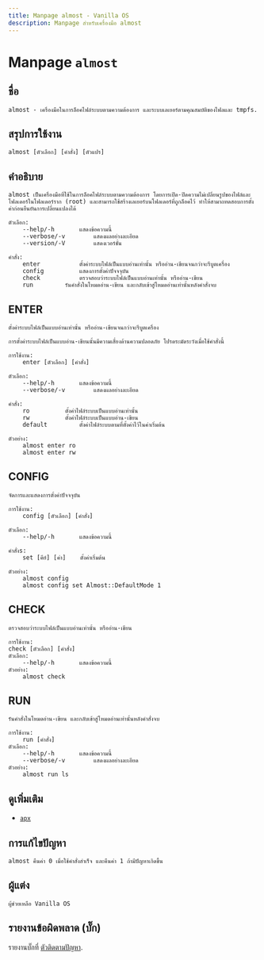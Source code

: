 ```yaml
---
title: Manpage almost - Vanilla OS
description: Manpage สำหรับเครื่องมือ almost
---
```


# Manpage `almost`

## ชื่อ

```
almost - เครื่องมือในการล็อคไฟล์ระบบตามความต้องการ และระบบเลเยอร์ตามคุณสมบัติของไฟลและ tmpfs.
```

## สรุปการใช้งาน

```
almost [ตัวเลือก] [คำสั่ง] [ตัวแปร]
```

## คำอธิบาย

```
almost เป็นเครื่องมือที่ใช้ในการล็อคไฟล์ระบบตามความต้องการ โดยการเปิด-ปิดความไม่เปลี่ยนรูปของไฟล์และโฟลเดอร์ในโฟลเดอร์ราก (root) และสามารถใช้สร้างเลเยอร์บนโฟลเดอร์ที่ถูกล็อคไว้ ทำให้สามาถทดสอบการตั้งค่าก่อนยืนยันการเปลี่ยนแปลงได้

ตัวเลือก:
	--help/-h		แสดงข้อความนี้
	--verbose/-v		แสดงผลอย่างละเอียด
	--version/-V		แสดงเวอร์ชั่น

คำสั่ง:
	enter			ตั้งค่าระบบไฟล์เป็นแบบอ่านเท่านั้น หรืออ่าน-เขียนจนกว่าจะรีบูตเครื่อง
	config			แสดงการตั้งค่าปัจจจุบัน
	check			ตรวจสอบว่าระบบไฟล์เป็นแบบอ่านเท่านั้น หรืออ่าน-เขียน
	run			รันคำสั่งในโหมดอ่าน-เขียน และกลับเข้าสู่โหมดอ่านเท่านั้นหลังคำสั่งจบ
```

## ENTER

```
ตั้งค่าระบบไฟล์เป็นแบบอ่านเท่านั้น หรืออ่าน-เขียนจนกว่าจะรีบูตเครื่อง

การตั้งค่าระบบไฟล์เป็นแบบอ่าน-เขียนนั้นมีความเสี่ยงด้านความปลอดภัย โปรดระมัดระวังเมื่อใช้คำสั่งนี้

การใช้งาน:
    enter [ตัวเลือก] [คำสั่ง]

ตัวเลือก:
	--help/-h		แสดงข้อความนี้
	--verbose/-v		แสดงผลอย่างละเอียด

คำสั่ง:
	ro			ตั้งค่าไฟล์ระบบเป็นแบบอ่านเท่านั้น
	rw			ตั้งค่าไฟล์ระบบเป็นแบบอ่าน-เขียน
	default			ตั้งค่าไฟล์ระบบตามที่ตั้งค่าไว้ในค่าเริ่มต้น

ตัวอย่าง:
	almost enter ro
	almost enter rw
```

## CONFIG

```
จัดการและแสดงการตั้งค่าปัจจจุบัน

การใช้งาน:
    config [ตัวเลือก] [คำสั่ง]

ตัวเลือก:
    --help/-h		แสดงข้อความนี้

คำสั่งs:
    set [คีย์] [ค่า]	ตั้งค่าเริ่มต้น

ตัวอย่าง:
    almost config
    almost config set Almost::DefaultMode 1
```

## CHECK

```
ตรวจสอบว่าระบบไฟล์เป็นแบบอ่านเท่านั้น หรืออ่าน-เขียน

การใช้งาน:
check [ตัวเลือก] [คำสั่ง]
ตัวเลือก:
	--help/-h		แสดงข้อความนี้
ตัวอย่าง:
	almost check
```

## RUN
```
รันคำสั่งในโหมดอ่าน-เขียน และกลับเข้าสู่โหมดอ่านเท่านั้นหลังคำสั่งจบ

การใช้งาน:
    run [คำสั่ง]
ตัวเลือก:
	--help/-h		แสดงข้อความนี้
	--verbose/-v		แสดงผลอย่างละเอียด
ตัวอย่าง:
    almost run ls
```

## ดูเพิ่มเติม

- [`apx`](/apx/)

## การแก้ไขปัญหา

```
almost คืนค่า 0 เมื่อใช้คำสั่งสำเร็จ และคืนค่า 1 ถ้ามีปัญหาเกิดขึ้น
```

## ผู้แต่ง

```
ผู้ช่วยเหลือ Vanilla OS
```

## รายงานข้อผิดพลาด (บั๊ก)

รายงานบั๊กที่ [ตัวติดตามปัญหา](https://github.com/Vanilla-OS/almost/issues).
